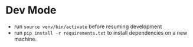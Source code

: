 # Dev Mode
- run `source venv/bin/activate` before resuming development
- run `pip install -r requirements.txt` to install dependencies on a new machine.